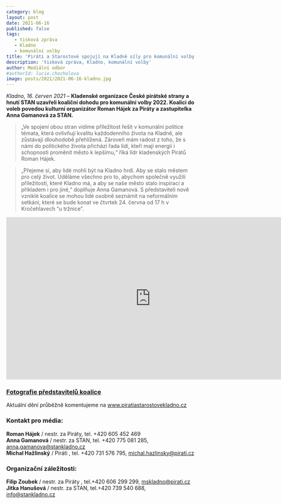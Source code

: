 ```yaml
---
category: blog
layout: post
date: 2021-06-16
published: false
tags: 
   - tisková zpráva
   - Kladno
   - komunální volby
title: 'Piráti a Starostové spojují na Kladně síly pro komunální volby 2022'
description: 'tisková zpráva, Kladno, komunální volby'
author: Mediální odbor
#authorId: lucie.chocholova
image: posts/2021/2021-06-16-kladno.jpg
---
```


*Kladno, 16. červen 2021* – **Kladenské organizace České pirátské strany a hnutí STAN uzavřeli koaliční
dohodu pro komunální volby 2022. Koalici do voleb povedou kulturní organizátor Roman Hájek za Piráty
a zastupitelka Anna Gamanová za STAN.**

> „Ve spojení obou stran vidíme příležitost řešit v komunální politice témata, která ovlivňují kvalitu
každodenního života na Kladně, ale zůstávají dlouhodobě přehlížená. Zároveň mám radost z toho, že s
námi do politického života přichází řada lidí, kteří mají energii i schopnosti proměnit město k lepšímu,“
říká lídr kladenských Pirátů Roman Hájek.

> „Přejeme si, aby lidé mohli být na Kladno hrdí. Aby se stalo městem pro celý život. Uděláme všechno pro
to, abychom společně využili příležitosti, které Kladno má, a aby se naše město stalo inspirací a
příkladem i pro jiné,“ doplňuje Anna Gamanová.
S představiteli nově vzniklé koalice se mohou lidé osobně seznámit na neformálním setkání, které se
bude konat ve čtvrtek 24. června od 17 h v Kročehlavech “u tržnice”.

<iframe width="768   " height="432    " src="https://www.youtube.com/embed/4SWWGo6NKCs" title="YouTube video player" frameborder="0" allow="accelerometer; autoplay; clipboard-write; encrypted-media; gyroscope; picture-in-picture" allowfullscreen></iframe>

### [Fotografie představitelů koalice](https://drive.google.com/drive/folders/1L0VVbKcZex1QWJ1AAfzUclBmlv5sqD3z?usp=sharing)

Aktuální dění průběžně komentujeme na www.piratiastarostovekladno.cz

### Kontakt pro média:
**Roman Hájek** / nestr. za Piráty, tel. +420 605 452 469 <br>
**Anna Gamanová** / nestr. za STAN, tel. +420 775 081 285, anna.gamanova@stankladno.cz <br>
**Michal Hažlinský** / Piráti , tel. +420 731 576 795, michal.hazlinsky@pirati.cz

### Organizační záležitosti:
**Filip Zoubek** / nestr. za Piráty , tel.+420 606 299 299, mskladno@pirati.cz <br>
**Jitka Hanušová** / nestr. za STAN, tel.+420 739 540 688, info@stankladno.cz <br>
